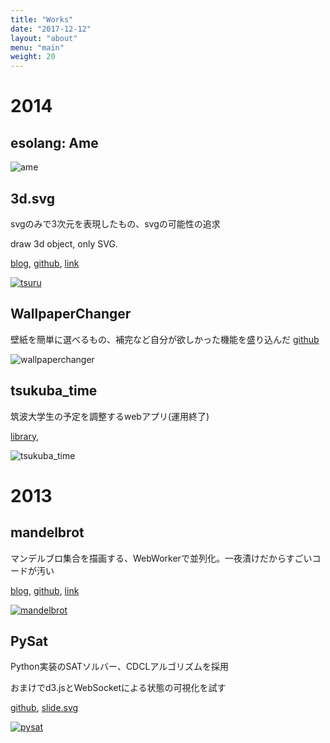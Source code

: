 ```yaml
---
title: "Works"
date: "2017-12-12"
layout: "about"
menu: "main"
weight: 20
---
```


# 2014
## esolang: Ame

![ame](/img/works/ame.png)

## 3d.svg
svgのみで3次元を表現したもの、svgの可能性の追求

draw 3d object, only SVG.

[blog](http://cocu.hatenablog.com/entry/2014/01/03/022437),
[github](https://github.com/cocuh/2014-kakizome),
[link](//dev.typowriter.org/2014/3d.svg/index.svg)

[![tsuru](/img/works/tsuru.png)](//dev.typowriter.org/2014/3d.svg/index.svg)


## WallpaperChanger
壁紙を簡単に選べるもの、補完など自分が欲しかった機能を盛り込んだ
[github](https://github.com/cocuh/WallpaperChanger)

![wallpaperchanger](/img/works/wallpaperchanger.png)


## tsukuba_time
筑波大学生の予定を調整するwebアプリ(運用終了)

[library](https://github.com/cocuh/SVG-Table),

![tsukuba_time](/img/works/tsukuba_time.jpg)


# 2013
## mandelbrot
マンデルブロ集合を描画する、WebWorkerで並列化。一夜漬けだからすごいコードが汚い

[blog](http://cocu.hatenablog.com/entry/2013/11/30/000623),
[github](https://github.com/cocuh/2013-mandelbrot),
[link](http://dev.typowriter.org/2013/mandelbrot/)

[![mandelbrot](/img/works/mandelbrot.png)](http://dev.typowriter.org/2013/mandelbrot/)

## PySat
Python実装のSATソルバー、CDCLアルゴリズムを採用

おまけでd3.jsとWebSocketによる状態の可視化を試す

[github](https://github.com/cocuh/pysat),
[slide.svg](https://rawgithub.com/cocuh/pysat/webdemo/demo-web/slide.svg)


[![pysat](/img/works/pysat.png)](https://github.com/cocuh/pysat)
